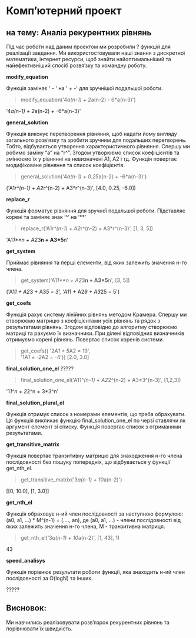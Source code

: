 # Компʼютерний проект
## на тему: Аналіз рекурентних рівнянь

Під час роботи над даним проектом ми розробили ? функцій для реалізації завдання. Ми використостовували наші знання з дискретної математики, інтернет ресурси, щоб знайти найоптимальніший та найефективніший спосіб розвяʼзку та командну роботу.


**modify_equation**

Функція заміняє ' - ' на ' + -' для зручнішої подальшої роботи.
 > modify_equation('4*a(n-1) + 2*a(n-2) - 6*a(n-3)')
 
'4*a(n-1) + 2*a(n-2) + -6*a(n-3)'


**general_solution**

Функція виконує перетворення рівняння, щоб надати йому вигляду загального розвʼязку та зробити зручним для подальших перетворень. Тобто, відбувається утворення характеристичного рівняння. Спершу ми робимо заміну “a” на “r^”. Згодом утворюємо список коефіцієнтів та змінюємо їх у рівнянні на невизначені  A1, A2 і тд. Функція повертає модифіковане рівняння та список коефіцієнтів.

> general_solution('4*a(n-1) + 0.25*a(n-2) + -6*a(n-3)')

('A1*r^(n-1) + A2*r^(n-2) + A3*r^(n-3)', [4.0, 0.25, -6.0])


**replace_r**

Функція форматує рівняння для зручної подальшої роботи. Підставляє корені та заміняє знак ‘^’ на ‘**’

> replace_r('A1*r^(n-1) + A2*r^(n-2) + A3*r^(n-3)', [1, 3, 5])

'A1*1**n + A2*3**n + A3*5**n'


**get_system**

Приймає рівняння та перші елементи, від яких залежить значення н-го члена.

> get_system('A1*1**n + A2*3**n + A3*5**n', [3, 5])

('A1*1 + A2*3 + A3*5 = 3', 'A1*1 + A2*9 + A3*25 = 5')


**get_coefs**

Функція рахує систему лінійних рівнянь методом Крамера. Спершу ми створюємо матрицю з коефіцієнтами усіх рівнянь та рядок з результатами рівнянь. Згодом відповідно до алгоритму створюємо матриці та рахуємо їх визначники. При ділені відповідних визначників отримуємо корені рівнянь. Повертає список коренів системи.

> get_coefs(( '2*A1 + 5*A2 = 19', \
                    '1*A1 + -2*A2 = -4'))
[2.0, 3.0]


**final_solution_one_el**
?????

> final_solution_one_el('A1*1^(n-1) + A2*2^(n-2) + A3*3^(n-3)', [1,2,3])

'1*1^n + 2*2^n + 3*3^n'

**final_solution_plural_el**

Функція отримує список з номерами елементів, що треба обрахувати. Ця функція викликає функцію final_solution_one_el по черзі ставлячи як аргумент елемент зі списку. Функція повертає список з отриманими результатами.


**get_transitive_matrix**

Функція повертає транзитивну матрицю для знаходження н-го члена послідовності без пошуку попередніх, що відбувається у функції get_nth_el.

> get_transitive_matrix('3*a(n-1) + 10*a(n-2)')

[[0, 10.0], [1, 3.0]]


**get_nth_el**

Функція обраховує н-ий член послідовності за наступною формулою:
(a0, a1, …) * М^(n-1) = (...., an), де (a0, a1, …)  - члени послідовності від яких залежить значення н-го члена, М - транзитивна матриця.

> get_nth_el('3*a(n-1) + 10*a(n-2)', [1, 43], 1)

43


**speed_analisys**

Функція порівнює результати роботи функції, яка знаходить н-ий член послідовності за O(logN) та інших.

?????

## Висновок:
Ми навчились реалізовувати розвʼязрок рекурентних рівнянь та порівнювати їх швидкість.
